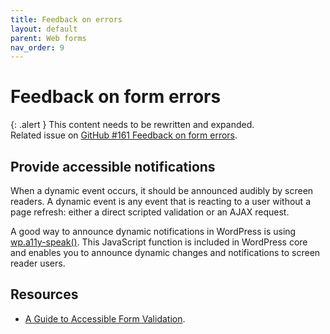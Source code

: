 ```yaml
---
title: Feedback on errors
layout: default
parent: Web forms
nav_order: 9
---
```


# Feedback on form errors

{: .alert }
This content needs to be rewritten and expanded.  
Related issue on [GitHub #161 Feedback on form errors](https://github.com/wpaccessibility/wp-a11y-docs/issues/161).

## Provide accessible notifications

When a dynamic event occurs, it should be announced audibly by screen readers. A dynamic event is any event that is reacting to a user without a page refresh: either a direct scripted validation or an AJAX request.

A good way to announce dynamic notifications in WordPress is using [wp.a11y-speak()](https://make.wordpress.org/accessibility/handbook/best-practices/markup/wp-a11y-speak/). This JavaScript function is included in WordPress core and enables you to announce dynamic changes and notifications to screen reader users.

## Resources

- [A Guide to Accessible Form Validation](https://www.smashingmagazine.com/2023/02/guide-accessible-form-validation/).

